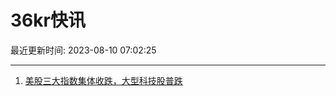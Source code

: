 # 36kr快讯

最近更新时间: 2023-08-10 07:02:25

--- 
1. [美股三大指数集体收跌，大型科技股普跌](https://www.36kr.com/newsflashes/2381414729198594) 
